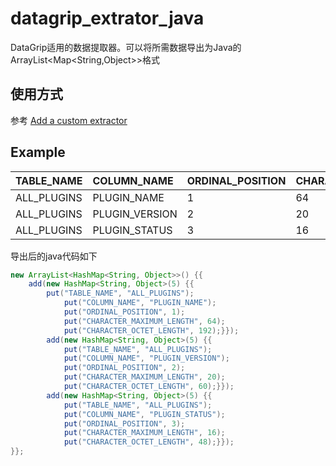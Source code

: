 # datagrip_extrator_java
DataGrip适用的数据提取器。可以将所需数据导出为Java的ArrayList&lt;Map&lt;String,Object>>格式

## 使用方式
参考 [Add a custom extractor](https://www.jetbrains.com/help/datagrip/data-extractors.html#creating-any-text-extractor-with)

## Example
| TABLE\_NAME | COLUMN\_NAME | ORDINAL\_POSITION | CHARACTER\_MAXIMUM\_LENGTH | CHARACTER\_OCTET\_LENGTH |
| :--- | :--- | :--- | :--- | :--- |
| ALL\_PLUGINS | PLUGIN\_NAME | 1 | 64 | 192 |
| ALL\_PLUGINS | PLUGIN\_VERSION | 2 | 20 | 60 |
| ALL\_PLUGINS | PLUGIN\_STATUS | 3 | 16 | 48 |

导出后的java代码如下

```java
new ArrayList<HashMap<String, Object>>() {{
    add(new HashMap<String, Object>(5) {{
        put("TABLE_NAME", "ALL_PLUGINS");
            put("COLUMN_NAME", "PLUGIN_NAME");
            put("ORDINAL_POSITION", 1);
            put("CHARACTER_MAXIMUM_LENGTH", 64);
            put("CHARACTER_OCTET_LENGTH", 192);}});
        add(new HashMap<String, Object>(5) {{
            put("TABLE_NAME", "ALL_PLUGINS");
            put("COLUMN_NAME", "PLUGIN_VERSION");
            put("ORDINAL_POSITION", 2);
            put("CHARACTER_MAXIMUM_LENGTH", 20);
            put("CHARACTER_OCTET_LENGTH", 60);}});
        add(new HashMap<String, Object>(5) {{
            put("TABLE_NAME", "ALL_PLUGINS");
            put("COLUMN_NAME", "PLUGIN_STATUS");
            put("ORDINAL_POSITION", 3);
            put("CHARACTER_MAXIMUM_LENGTH", 16);
            put("CHARACTER_OCTET_LENGTH", 48);}});
}};
```

